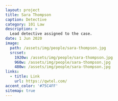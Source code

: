 ```yaml
---
layout: project
title: Sara Thompson
caption: Detective
category: 101 Law
description: >
  Lead detective assigned to the case.
date: 1 Jun 2020
image: 
  path: /assets/img/people/sara-thompson.jpg
  srcset: 
    1920w: /assets/img/people/sara-thompson.jpg
    960w: /assets/img/people/sara-thompson.jpg
    480w: /assets/img/people/sara-thompson.jpg
links:
  - title: Link
    url: https://qwtel.com/
accent_color: '#75C4FF'
sitemap: true
---
```

